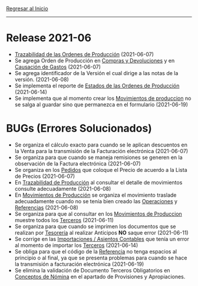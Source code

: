 [Regresar al Inicio](../README.md)

---
# Release 2021-06

- [Trazabilidad de las Ordenes de Producción](../produccion/consultas-reportes/trazabilidad.md) (2021-06-07)
- Se agrega Orden de Producción en [Compras y Devoluciones](../compras/movimientos/compras-devoluciones.md) y en [Causación de Gastos](../gastos/movimientos/causacion-gastos.md)  (2021-06-07)
- Se agrega identificador de la Versión el cual dirige a las notas de la versión.  (2021-06-08)
- Se implementa el reporte de [Estados de las Ordenes de Producción](../produccion/consultas-reportes/estado-ordenes-produccion.md) (2021-06-14)
- Se implementa que al momento crear los [Movimientos de produccion](../produccion/movimientos/movimientos-produccion.md) no se salga al guardar sino que permanezca en el formulario (2021-06-19)

# BUGs (Errores Solucionados)

- Se organiza el cálculo exacto para cuando se le aplican descuentos en la Venta para la transmisión de la Facturación electrónica  (2021-06-07)
- Se organiza para que cuando se maneja remisiones se generen en la observación de la Factura electrónica  (2021-06-07)
- Se organiza en los [Pedidos](../ventas/movimientos/pedidos.md) que coloque el Precio de acuerdo a la Lista de Precios  (2021-06-07)
- En [Trazabilidad de Producción](../produccion/consultas-reportes/trazabilidad.md) al consultar el detalle de movimientos consulte adecuadamente  (2021-06-08)
- En [Movimientos de Producción](../produccion/movimientos/movimientos-produccion.md) se organiza el movimiento traslade adecuadamente cuando no se tenía bien creado las [Operaciones](../produccion/maestros/operaciones.md) y [Referencias](../inventarios/maestros/referencias.md) (2021-06-08)
- Se organiza para que al consultar en los [Movimientos de Produccion](../produccion/movimientos/movimientos-produccion.md) muestre todos los [Terceros](../contabilidad/maestros/terceros.md) (2021-06-11)
- Se organiza para que cuando se imprimen los documentos que se realizan por [Tesorería](../tesoreria/movimientos/recibos-caja-egresos.md) al realizar Anticipos **NO** saque error (2021-06-11)
- Se corrige en las [Importaciones / Asientos Contables](../configuracion/importaciones) que tenía un error al momento de importar los [Terceros](../contabilidad/maestros/terceros.md) (2021-06-14)
- Se obliga para que el código de la [Referencia](../inventarios/maestros/referencias.md) no tenga espacios al principio o al final, ya que se presenta problemas para cuando se hace la transmisión a facturación electrónica (2021-06-19)
- Se elimina la validación de Documento Terceros Obligatorios en [Conceptos de Nómina](../talento-humano/maestros/conceptos.md) en el apartado de Provisiones y Apropiaciones.
